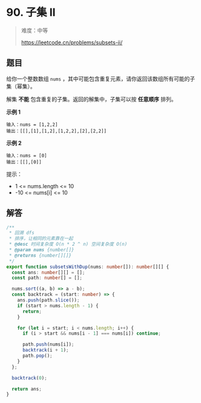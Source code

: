 # 90. 子集 II

> 难度：中等
>
> https://leetcode.cn/problems/subsets-ii/

## 题目

给你一个整数数组 `nums` ，其中可能包含重复元素，请你返回该数组所有可能的子集（幂集）。

解集 **不能** 包含重复的子集。返回的解集中，子集可以按 **任意顺序** 排列。

**示例 1**

```
输入：nums = [1,2,2]
输出：[[],[1],[1,2],[1,2,2],[2],[2,2]]
```

**示例 2**

```
输入：nums = [0]
输出：[[],[0]]
```

提示：

- 1 <= nums.length <= 10
- -10 <= nums[i] <= 10

## 解答

```typescript
/**
 * 回溯 dfs
 * 排序，让相同的元素靠在一起
 * @desc 时间复杂度 O(n * 2 ^ n) 空间复杂度 O(n)
 * @param nums {number[]}
 * @returns {number[][]}
 */
export function subsetsWithDup(nums: number[]): number[][] {
  const ans: number[][] = [];
  const path: number[] = [];

  nums.sort((a, b) => a - b);
  const backtrack = (start: number) => {
    ans.push(path.slice());
    if (start > nums.length - 1) {
      return;
    }

    for (let i = start; i < nums.length; i++) {
      if (i > start && nums[i - 1] === nums[i]) continue;

      path.push(nums[i]);
      backtrack(i + 1);
      path.pop();
    }
  };

  backtrack(0);

  return ans;
}
```
